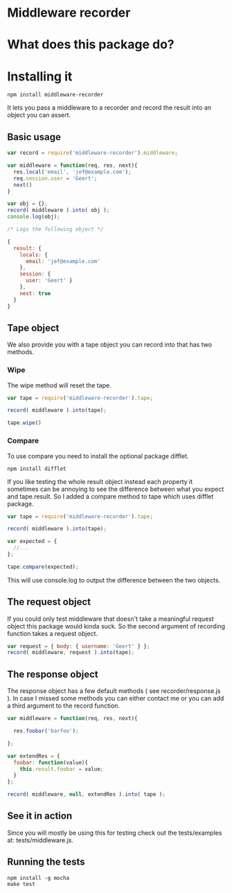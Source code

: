 Middleware recorder
==================

# What does this package do?

# Installing it

``` shell
npm install middleware-recorder
```

It lets you pass a middleware to a recorder and record the result into an object you can assert.

## Basic usage

``` js
var record = require('middleware-recorder').middleware;

var middleware = function(req, res, next){
  res.local('email', 'jef@example.com');
  req.session.user = 'Geert';
  next()
}

var obj = {};
record( middleware ).into( obj );
console.log(obj);

/* Logs the following object */

{
  result: { 
    locals: { 
      email: 'jef@example.com' 
    },
    session: { 
      user: 'Geert' } 
    },
    next: true
  }
}
```

## Tape object

We also provide you with a tape object you can record into that has two methods.

### Wipe

The wipe method will reset the tape.

``` js
var tape = require('middleware-recorder').tape;

record( middleware ).into(tape);

tape.wipe()
```

### Compare

To use compare you need to install the optional package difflet.

``` shell
npm install difflet
```

If you like testing the whole result object instead each property it sometimes can be annoying to see the difference between what you expect and tape.result. So I added a compare method to tape which uses difflet package.


``` js
var tape = require('middleware-recorder').tape;

record( middleware ).into(tape);

var expected = {
  //...
};

tape.compare(expected);
```

This will use console.log to output the difference between the two objects.


## The request object

If you could only test middleware that doesn't take a meaningful request object this package would kinda suck. So the second argument of recording function takes a request object.

``` js
var request = { body: { username: 'Geert' } };
record( middleware, request ).into(tape);
```

## The response object

The response object has a few default methods ( see recorder/response.js ). In case I missed some methods you can either contact me or you can add a third argument to the record function.


``` js
var middleware = function(req, res, next){

  res.foobar('barfoo');

};

var extendRes = {
  foobar: function(value){
    this.result.foobar = value;
  }
};

record( middleware, null, extendRes ).into( tape );
```

## See it in action

Since you will mostly be using this for testing check out the tests/examples at: tests/middleware.js.

## Running the tests

``` shell
npm install -g mocha
make test
```
